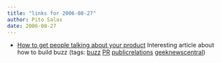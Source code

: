 ```yaml
---
title: "links for 2006-08-27"
author: Pito Salas
date: 2006-08-27
---
```




  * [How to get people talking about your product](<http://www.ericsink.com/articles/Buzz.html>) Interesting article about how to build buzz (tags: [buzz](<http://del.icio.us/pitosalas/buzz>) [PR](<http://del.icio.us/pitosalas/PR>) [publicrelations](<http://del.icio.us/pitosalas/publicrelations>) [geeknewscentral](<http://del.icio.us/pitosalas/geeknewscentral>))
>>


